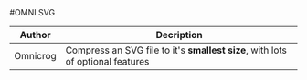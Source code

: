 <html>
#OMNI SVG
<table>
 <thead>
  <tr>
     <th border="0">Author</th>
     <th border="0">Decription</th>
  </tr>
 </thead>
 <tfoot>
 </tfoot>
 <tbody>
  <tr>
     <td border="0">Omnicrog</td>
     <td border="0">Compress an SVG file to it's <b>smallest size</b>, with lots of optional features</td>
  </tr>
 </tbody>
</table>
</html>
